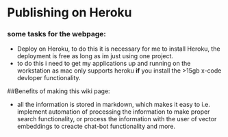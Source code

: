 # Publishing on Heroku

### some tasks for the webpage:

- Deploy on Heroku, to do this it is necessary for me to install Heroku, the deployment is free as long as im just using one project.
- to do this i need to get my applications up and running on the workstation as mac only supports heroku **if** you install the >15gb x-code devloper functionality.

##Benefits of making this wiki page:

- all the information is stored in markdown, which makes it easy to i.e. implement automation of processing the information to make proper search functionality, or process the information with the user of vector embeddings to creacte chat-bot functionality and more.